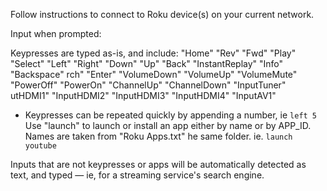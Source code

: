  Follow instructions to connect to Roku device(s) on your current network.

 Input when prompted:

 Keypresses are typed as-is, and include:
 "Home" "Rev" "Fwd" "Play" "Select" "Left" "Right" "Down" "Up" "Back" "InstantReplay" "Info" "Backspace" rch" "Enter" "VolumeDown" "VolumeUp" "VolumeMute" "PowerOff" "PowerOn" "ChannelUp" "ChannelDown" "InputTuner" utHDMI1" "InputHDMI2" "InputHDMI3" "InputHDMI4" "InputAV1"

 * Keypresses can be repeated quickly by appending a number, ie `left 5`
 Use "launch" to launch or install an app either by name or by APP_ID.  Names are taken from "Roku Apps.txt" he same folder.  ie. `launch youtube`

Inputs that are not keypresses or apps will be automatically detected as text, and typed — ie, for a streaming service\'s search engine.
